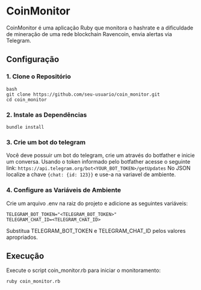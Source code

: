 # CoinMonitor

CoinMonitor é uma aplicação Ruby que monitora o hashrate e a dificuldade de mineração de uma rede blockchain Ravencoin, envia alertas via Telegram.

## Configuração

### 1. Clone o Repositório
```
bash
git clone https://github.com/seu-usuario/coin_monitor.git
cd coin_monitor
```

### 2. Instale as Dependências
``` bundle install ```

### 3. Crie um bot do telegram

Você deve possuir um bot do telegram, crie um através do botfather e inicie um conversa.
Usando o token informado pelo botfather acesse o seguinte link: ``` https://api.telegram.org/bot<YOUR_BOT_TOKEN>/getUpdates ```
No JSON localize a chave ``` {chat: {id: 123}} ```  e use-a na variavel de ambiente.

### 4. Configure as Variáveis de Ambiente
Crie um arquivo .env na raiz do projeto e adicione as seguintes variáveis:

```
TELEGRAM_BOT_TOKEN="<TELEGRAM_BOT_TOKEN>"
TELEGRAM_CHAT_ID=<TELEGRAM_CHAT_ID> 
```

Substitua TELEGRAM_BOT_TOKEN e TELEGRAM_CHAT_ID pelos valores apropriados.

## Execução

Execute o script coin_monitor.rb para iniciar o monitoramento:

``` ruby coin_monitor.rb ```
